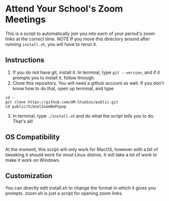 # Attend Your School's Zoom Meetings

This is a script to automatically join you into each of your period's zoom links at the correct time. 
*NOTE* If you move this directory around after running `install.sh`, you will have to rerun it.

## Instructions

1. If you do not have git, install it. In terminal, type `git --version`, and if it prompts you to install it, follow through.
2. Clone this repository. You will need a github account as well. If you don't know how to do that, open up terminal, and type
```
cd ~
git clone https://github.com/UM-Studios/public.git
cd public/SchoolZoomNoPopup
```
3. In terminal, type `./install.sh` and do what the script tells you to do. That's all!

## OS Compatibility

At the moment, this script will only work for MacOS, however with a bit of tweaking it should work for most Linux distros. It will take a lot of work to make it work on Windows.

## Customization

You can directly edit install.sh to change the format in which it gives you prompts. zoom.sh is just a script for opening zoom links.
